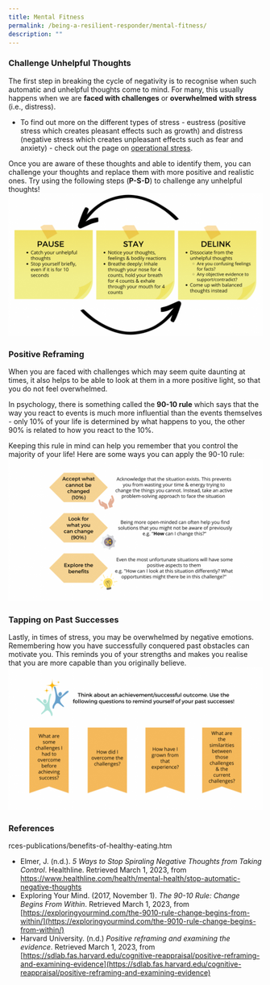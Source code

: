 ```yaml
---
title: Mental Fitness
permalink: /being-a-resilient-responder/mental-fitness/
description: ""
---
```

### Challenge Unhelpful Thoughts
The first step in breaking the cycle of negativity is to recognise when such automatic and unhelpful thoughts come to mind. For many, this usually happens when we are **faced with challenges** or **overwhelmed with stress** (i.e., distress).
* To find out more on the different types of stress - eustress (positive stress which creates pleasant effects such as growth) and distress (negative stress which creates unpleasant effects such as fear and anxiety) - check out the page on [operational stress](/managing-operational-stress/ops-stress).

Once you are aware of these thoughts and able to identify them, you can challenge your thoughts and replace them with more positive and realistic ones. Try using the following steps (**P-S-D**) to challenge any unhelpful thoughts!
![](/images/mental%20fitness%201.png)

### Positive Reframing
When you are faced with challenges which may seem quite daunting at times, it also helps to be able to look at them in a more positive light, so that you do not feel overwhelmed. 

In psychology, there is something called the **90-10 rule** which says that the way you react to events is much more influential than the events themselves - only 10% of your life is determined by what happens to you, the other 90% is related to how you react to the 10%.

Keeping this rule in mind can help you remember that you control the majority of your life! Here are some ways you can apply the 90-10 rule:
![](/images/mental%20fitness%202.png)

### Tapping on Past Successes
Lastly, in times of stress, you may be overwhelmed by negative emotions. Remembering how you have successfully conquered past obstacles can motivate you. This reminds you of your strengths and makes you realise that you are more capable than you originally believe.
![](/images/mental%20fitness%203.png)

### References
rces-publications/benefits-of-healthy-eating.htm
* Elmer, J. (n.d.). _5 Ways to Stop Spiraling Negative Thoughts from Taking Control_. Healthline. Retrieved March 1, 2023, from [https://www.healthline.com/health/mental-health/stop-automatic-negative-thoughts ](https://www.healthline.com/health/mental-health/stop-automatic-negative-thoughts )
* Exploring Your Mind. (2017, November 1). _The 90-10 Rule: Change Begins From Within_. Retrieved March 1, 2023, from [https://exploringyourmind.com/the-9010-rule-change-begins-from-within/](https://exploringyourmind.com/the-9010-rule-change-begins-from-within/)
* Harvard University. (n.d.) _Positive reframing and examining the evidence_. Retrieved March 1, 2023, from [https://sdlab.fas.harvard.edu/cognitive-reappraisal/positive-reframing-and-examining-evidence](https://sdlab.fas.harvard.edu/cognitive-reappraisal/positive-reframing-and-examining-evidence)